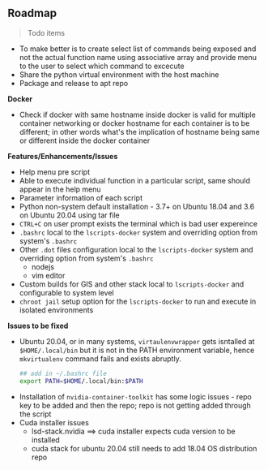 ## Roadmap
> Todo items


* To make better is to create select list of commands being exposed and not the actual function name using associative array and provide menu to the user to select which command to excecute
* Share the python virtual environment with the host machine
* Package and release to apt repo


**Docker**
* Check if docker with same hostname inside docker is valid for multiple container networking or docker hostname for each container is to be different; in other words what's the implication of hostname being same or different inside the docker container


**Features/Enhancements/Issues**
* Help menu pre script
* Able to execute individual function in a particular script, same should appear in the help menu
* Parameter information of each script
* Python non-system default installation - 3.7+ on Ubuntu 18.04 and 3.6 on Ubuntu 20.04 using tar file
* `CTRL+C` on user prompt exists the terminal which is bad user expereince
* `.bashrc`  local to the `lscripts-docker` system and overriding option from system's `.bashrc`
* Other `.dot` files configuration local to the `lscripts-docker` system and overriding option from system's `.bashrc`
  * nodejs
  * vim editor
* Custom builds for GIS and other stack local to `lscripts-docker` and configurable to system level
* `chroot jail` setup option for the `lscripts-docker` to run and execute in isolated environments


**Issues to be fixed**
* Ubuntu 20.04, or in many systems, `virtaulenvwrapper` gets isntalled at `$HOME/.local/bin` but it is not in the PATH environment variable, hence `mkvirtualenv` command fails and exists abruptly.
  ```bash
  ## add in ~/.bashrc file
  export PATH=$HOME/.local/bin:$PATH
  ```
* Installation of `nvidia-container-toolkit` has some logic issues - repo key to be added and then the repo; repo is not getting added through the script
* Cuda installer issues
  * lsd-stack.nvidia ==> cuda installer expects cuda version to be installed
  * cuda stack for ubuntu 20.04 still needs to add 18.04 OS distribution repo
